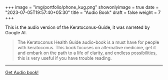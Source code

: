 +++
image = "img/portfolio/phone_kug.png"
showonlyimage = true
date = "2023-07-05T19:57:40+05:30"
title = "Audio Book"
draft = false
weight = 7
+++

This is the audio version of the Keratoconus-Guide, it was narreted by Google AI.

<!--more-->

>The Keratoconus Health Guide audio-book is a must have for people with keratoconus. This book focuses on alternative medicine, get it and embark on the path to a life of clarity, and endless possibilities, this is very useful if you have trouble reading.

---

[Get Audio book!](https://payhip.com/kug/) 